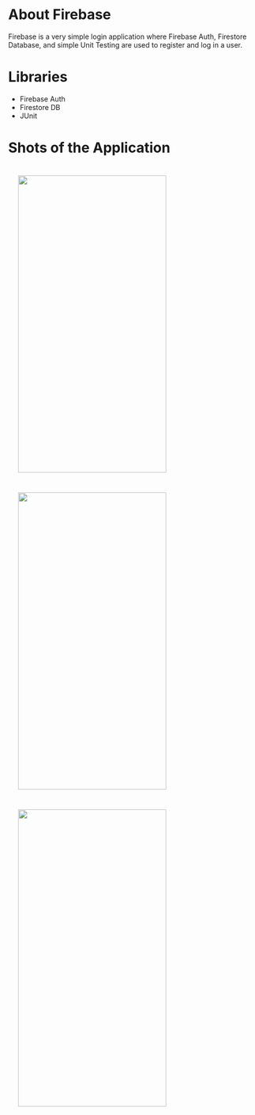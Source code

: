 # About Firebase
Firebase is a very simple login application where Firebase Auth, Firestore Database, and simple Unit Testing are used to register and log in a user.


# Libraries
- Firebase Auth
- Firestore DB
- JUnit

# Shots of the Application
<div style="display:inline-block">
<img src="https://user-images.githubusercontent.com/73879728/132576668-3294e85c-0982-496b-8b95-ec4918a14c5f.png" width="300" height="600" style="margin:20px">
<img src="https://user-images.githubusercontent.com/73879728/132576679-b727ff6a-aadc-408a-b41e-9fb7828d87c5.png" width="300" height="600" style="margin:20px">
<img src="https://user-images.githubusercontent.com/73879728/132576684-8d711c5c-b05d-48bd-988a-92cdf9883499.png" width="300" height="600" style="margin:20px">
</div>





